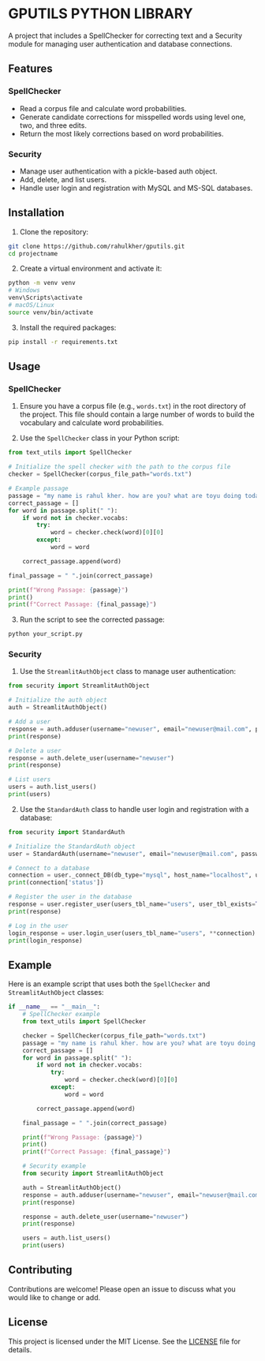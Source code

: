 
# GPUTILS PYTHON LIBRARY

A project that includes a SpellChecker for correcting text and a Security module for managing user authentication and database connections.

## Features

### SpellChecker
- Read a corpus file and calculate word probabilities.
- Generate candidate corrections for misspelled words using level one, two, and three edits.
- Return the most likely corrections based on word probabilities.

### Security
- Manage user authentication with a pickle-based auth object.
- Add, delete, and list users.
- Handle user login and registration with MySQL and MS-SQL databases.

## Installation

1. Clone the repository:

```bash
git clone https://github.com/rahulkher/gputils.git
cd projectname
```

2. Create a virtual environment and activate it:

```bash
python -m venv venv
# Windows
venv\Scripts\activate
# macOS/Linux
source venv/bin/activate
```

3. Install the required packages:

```bash
pip install -r requirements.txt
```

## Usage

### SpellChecker

1. Ensure you have a corpus file (e.g., `words.txt`) in the root directory of the project. This file should contain a large number of words to build the vocabulary and calculate word probabilities.

2. Use the `SpellChecker` class in your Python script:

```python
from text_utils import SpellChecker

# Initialize the spell checker with the path to the corpus file
checker = SpellChecker(corpus_file_path="words.txt")

# Example passage
passage = "my name is rahul kher. how are you? what are toyu doing today. I wanna eat biryani. Thajs"
correct_passage = []
for word in passage.split(" "):
    if word not in checker.vocabs:
        try:
            word = checker.check(word)[0][0]
        except:
            word = word

    correct_passage.append(word)

final_passage = " ".join(correct_passage)

print(f"Wrong Passage: {passage}")
print()
print(f"Correct Passage: {final_passage}")
```

3. Run the script to see the corrected passage:

```bash
python your_script.py
```

### Security

1. Use the `StreamlitAuthObject` class to manage user authentication:

```python
from security import StreamlitAuthObject

# Initialize the auth object
auth = StreamlitAuthObject()

# Add a user
response = auth.adduser(username="newuser", email="newuser@mail.com", password="newpass123", role="user")
print(response)

# Delete a user
response = auth.delete_user(username="newuser")
print(response)

# List users
users = auth.list_users()
print(users)
```

2. Use the `StandardAuth` class to handle user login and registration with a database:

```python
from security import StandardAuth

# Initialize the StandardAuth object
user = StandardAuth(username="newuser", email="newuser@mail.com", password="newpass123", role="user", status=1, new_user=True)

# Connect to a database
connection = user._connect_DB(db_type="mysql", host_name="localhost", user_name="root", user_password="password", db_name="testdb")
print(connection['status'])

# Register the user in the database
response = user.register_user(users_tbl_name="users", user_tbl_exists=True, **connection)
print(response)

# Log in the user
login_response = user.login_user(users_tbl_name="users", **connection)
print(login_response)
```

## Example

Here is an example script that uses both the `SpellChecker` and `StreamlitAuthObject` classes:

```python
if __name__ == "__main__":
    # SpellChecker example
    from text_utils import SpellChecker

    checker = SpellChecker(corpus_file_path="words.txt")
    passage = "my name is rahul kher. how are you? what are toyu doing today. I wanna eat biryani. Thajs"
    correct_passage = []
    for word in passage.split(" "):
        if word not in checker.vocabs:
            try:
                word = checker.check(word)[0][0]
            except:
                word = word

        correct_passage.append(word)

    final_passage = " ".join(correct_passage)

    print(f"Wrong Passage: {passage}")
    print()
    print(f"Correct Passage: {final_passage}")

    # Security example
    from security import StreamlitAuthObject

    auth = StreamlitAuthObject()
    response = auth.adduser(username="newuser", email="newuser@mail.com", password="newpass123", role="user")
    print(response)

    response = auth.delete_user(username="newuser")
    print(response)

    users = auth.list_users()
    print(users)
```

## Contributing

Contributions are welcome! Please open an issue to discuss what you would like to change or add.

## License

This project is licensed under the MIT License. See the [LICENSE](LICENSE) file for details.
